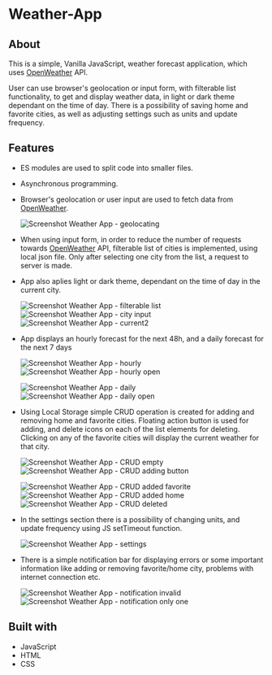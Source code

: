 # Weather-App

## About
This is a simple, Vanilla JavaScript, weather forecast application, which uses [OpenWeather](https://openweathermap.org/) API.

User can use browser's geolocation or input form, with filterable list functionality, to get and display weather data, in light or dark theme dependant on the time of day.
There is a possibility of saving home and favorite cities, as well as adjusting settings such as units and update frequency.


## Features
- ES modules are used to split code into smaller files.
- Asynchronous programming.
- Browser's geolocation or user input are used to fetch data from [OpenWeather](https://openweathermap.org/). 

  ![Screenshot Weather App - geolocating](https://user-images.githubusercontent.com/29351209/136627973-616a615a-a037-41d2-aff1-1c51ebfcd56f.png)

- When using  input form, in order to reduce the number of requests towards [OpenWeather](https://openweathermap.org/) API, filterable list of cities is implemented, using local json file. Only after selecting one city from the list, a request to server is made. 
- App also aplies light or dark theme, dependant on the time of day in the current city.

  ![Screenshot Weather App - filterable list](https://user-images.githubusercontent.com/29351209/136630120-a571ab99-6b36-4e45-9f48-0b9ba918cf70.png)
  ![Screenshot  Weather App - city input](https://user-images.githubusercontent.com/29351209/136628879-f2b856db-bf36-40ab-957a-599b9c2ff369.png)
  ![Screenshot Weather App - current2](https://user-images.githubusercontent.com/29351209/136629222-d3d805d1-55a9-4f25-bb9e-1046d2dcfad9.png)

- App displays an hourly forecast for the next 48h, and a daily forecast for the next 7 days

  ![Screenshot  Weather App - hourly](https://user-images.githubusercontent.com/29351209/136675455-00e2a2d9-382d-487a-9f0f-dcfcdfadc86c.png)
  ![Screenshot Weather App - hourly open](https://user-images.githubusercontent.com/29351209/136675468-c25949ca-77d1-4524-ac28-60dfb15025f0.png)

  ![Screenshot Weather App - daily](https://user-images.githubusercontent.com/29351209/136675489-05a62afd-d15e-4467-9e8e-26eadd0dbc35.png)
  ![Screenshot Weather App - daily open](https://user-images.githubusercontent.com/29351209/136675498-0d5d5e96-41fd-4201-8b68-a5c91983569f.png)

- Using Local Storage simple CRUD operation is created for adding and removing home and favorite cities. Floating action button is used for adding, and delete icons on each of the list elements for deleting. Clicking on any of the favorite cities will display the current weather for that city.

  ![Screenshot Weather App - CRUD empty](https://user-images.githubusercontent.com/29351209/136675645-409760d5-bf01-4d19-b384-2b1ef3c4b8b3.png)
  ![Screenshot Weather App - CRUD adding button](https://user-images.githubusercontent.com/29351209/136675658-31345be7-9fdd-44d3-b874-c15ca43cc9ea.png)

  ![Screenshot Weather App - CRUD added favorite](https://user-images.githubusercontent.com/29351209/136675674-9e372bd3-86da-4388-a8ed-73f5c0ac1cba.png)
  ![Screenshot Weather App - CRUD added home](https://user-images.githubusercontent.com/29351209/136675711-710aea88-bcba-457b-81e9-470fc632d982.png)
  ![Screenshot Weather App - CRUD deleted](https://user-images.githubusercontent.com/29351209/136675692-89b4316e-7935-43a3-a5e4-371cc291ce49.png)

- In the settings section there is a possibility of changing units, and update frequency using JS setTimeout function.

  ![Screenshot Weather App - settings](https://user-images.githubusercontent.com/29351209/136676010-96392e32-6dbd-41ea-bf04-5a938a1b9e4c.png)
  

- There is a simple notification bar for displaying errors or some important information like adding or removing favorite/home city, problems with internet connection etc.

  ![Screenshot Weather App - notification invalid](https://user-images.githubusercontent.com/29351209/136676057-b406a5f0-b08e-4a71-ab52-5c374b9ff12c.png)
  ![Screenshot Weather App - notification only one](https://user-images.githubusercontent.com/29351209/136676073-39f81ce5-556f-4c85-991b-56ebbf7561c0.png)


## Built with
- JavaScript
- HTML
- CSS
